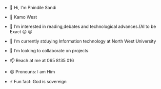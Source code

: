 - 👋 Hi, I’m Phindile Sandi 

- 🥶 Kamo West
- 👀 I’m interested in reading,debates and technological advances.(AI to be Exact 😉 😉
- 🌱 I’m currently stduying Information technology at North West University
- 💞️ I’m looking to collaborate on projects
- 📫 Reach at me at 065 8135 016
- 😄 Pronouns: I am Him
- ⚡ Fun fact: God is sovereign


